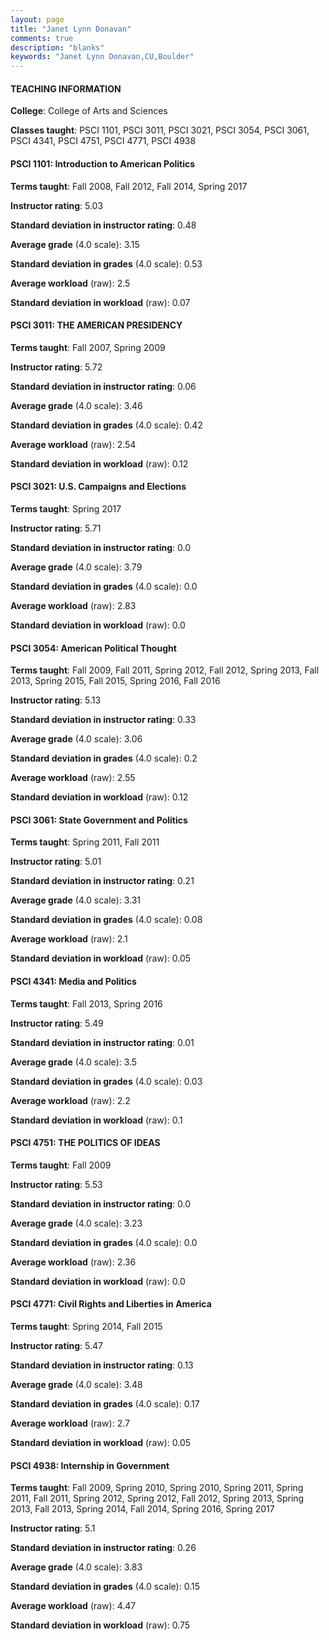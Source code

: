 ```yaml
---
layout: page
title: "Janet Lynn Donavan" 
comments: true
description: "blanks"
keywords: "Janet Lynn Donavan,CU,Boulder"
---
```

<head>
<script src="https://ajax.googleapis.com/ajax/libs/jquery/2.1.3/jquery.min.js"></script>
<script src="https://dl.dropboxusercontent.com/s/pc42nxpaw1ea4o9/highcharts.js?dl=0"></script>
<!-- <script src="../assets/js/highcharts.js"></script> -->
<style type="text/css">@font-face {
	font-family: "Bebas Neue";
	src: url(https://www.filehosting.org/file/details/544349/BebasNeue Regular.otf) format("opentype");
	}
	h1.Bebas { 
		font-family: "Bebas Neue", Verdana, Tahoma;
	}
</style>
</head>
	   
#### TEACHING INFORMATION

**College**: College of Arts and Sciences

**Classes taught**: PSCI 1101, PSCI 3011, PSCI 3021, PSCI 3054, PSCI 3061, PSCI 4341, PSCI 4751, PSCI 4771, PSCI 4938

#### PSCI 1101: Introduction to American Politics

**Terms taught**: Fall 2008, Fall 2012, Fall 2014, Spring 2017

**Instructor rating**: 5.03

**Standard deviation in instructor rating**: 0.48

**Average grade** (4.0 scale): 3.15

**Standard deviation in grades** (4.0 scale): 0.53

**Average workload** (raw): 2.5

**Standard deviation in workload** (raw): 0.07

#### PSCI 3011: THE AMERICAN PRESIDENCY

**Terms taught**: Fall 2007, Spring 2009

**Instructor rating**: 5.72

**Standard deviation in instructor rating**: 0.06

**Average grade** (4.0 scale): 3.46

**Standard deviation in grades** (4.0 scale): 0.42

**Average workload** (raw): 2.54

**Standard deviation in workload** (raw): 0.12

#### PSCI 3021: U.S. Campaigns and Elections

**Terms taught**: Spring 2017

**Instructor rating**: 5.71

**Standard deviation in instructor rating**: 0.0

**Average grade** (4.0 scale): 3.79

**Standard deviation in grades** (4.0 scale): 0.0

**Average workload** (raw): 2.83

**Standard deviation in workload** (raw): 0.0

#### PSCI 3054: American Political Thought

**Terms taught**: Fall 2009, Fall 2011, Spring 2012, Fall 2012, Spring 2013, Fall 2013, Spring 2015, Fall 2015, Spring 2016, Fall 2016

**Instructor rating**: 5.13

**Standard deviation in instructor rating**: 0.33

**Average grade** (4.0 scale): 3.06

**Standard deviation in grades** (4.0 scale): 0.2

**Average workload** (raw): 2.55

**Standard deviation in workload** (raw): 0.12

#### PSCI 3061: State Government and Politics

**Terms taught**: Spring 2011, Fall 2011

**Instructor rating**: 5.01

**Standard deviation in instructor rating**: 0.21

**Average grade** (4.0 scale): 3.31

**Standard deviation in grades** (4.0 scale): 0.08

**Average workload** (raw): 2.1

**Standard deviation in workload** (raw): 0.05

#### PSCI 4341: Media and Politics

**Terms taught**: Fall 2013, Spring 2016

**Instructor rating**: 5.49

**Standard deviation in instructor rating**: 0.01

**Average grade** (4.0 scale): 3.5

**Standard deviation in grades** (4.0 scale): 0.03

**Average workload** (raw): 2.2

**Standard deviation in workload** (raw): 0.1

#### PSCI 4751: THE POLITICS OF IDEAS

**Terms taught**: Fall 2009

**Instructor rating**: 5.53

**Standard deviation in instructor rating**: 0.0

**Average grade** (4.0 scale): 3.23

**Standard deviation in grades** (4.0 scale): 0.0

**Average workload** (raw): 2.36

**Standard deviation in workload** (raw): 0.0

#### PSCI 4771: Civil Rights and Liberties in America

**Terms taught**: Spring 2014, Fall 2015

**Instructor rating**: 5.47

**Standard deviation in instructor rating**: 0.13

**Average grade** (4.0 scale): 3.48

**Standard deviation in grades** (4.0 scale): 0.17

**Average workload** (raw): 2.7

**Standard deviation in workload** (raw): 0.05

#### PSCI 4938: Internship in Government

**Terms taught**: Fall 2009, Spring 2010, Spring 2010, Spring 2011, Spring 2011, Fall 2011, Spring 2012, Spring 2012, Fall 2012, Spring 2013, Spring 2013, Fall 2013, Spring 2014, Fall 2014, Spring 2016, Spring 2017

**Instructor rating**: 5.1

**Standard deviation in instructor rating**: 0.26

**Average grade** (4.0 scale): 3.83

**Standard deviation in grades** (4.0 scale): 0.15

**Average workload** (raw): 4.47

**Standard deviation in workload** (raw): 0.75

